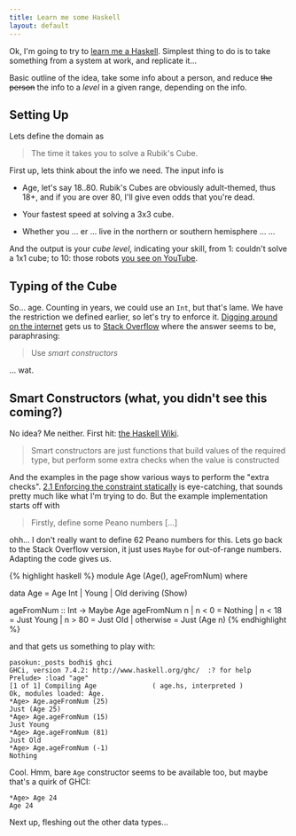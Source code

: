 ```yaml
---
title: Learn me some Haskell
layout: default
---
```


Ok, I'm going to try to [learn me a Haskell](http://learnyouahaskell.com). Simplest thing to do is to take something from a system at work, and replicate it…

Basic outline of the idea, take some info about a person, and reduce <del>the person</del> the info to a *level* in a given range, depending on the info.

## Setting Up

Lets define the domain as 

> The time it takes you to solve a Rubik's Cube.

First up, lets think about the info we need. The input info is

* Age, let's say 18..80. Rubik's Cubes are obviously adult-themed, thus 18+, and if you are over 80, I'll give even odds that you're dead.

* Your fastest speed at solving a 3x3 cube.

* Whether you … er … live in the northern or southern hemisphere … …

And the output is your *cube level*, indicating your skill, from 1: couldn't solve a 1x1 cube; to 10: those robots [you see on YouTube](https://www.youtube.com/watch?v=_d0LfkIut2M).

## Typing of the Cube

So… age. Counting in years, we could use an `Int`, but that's lame. We have the restriction we defined earlier, so let's try to enforce it. [Digging around on the internet](https://www.google.com/search?q=haskell+range+limited+data+type) gets us to [Stack Overflow](http://stackoverflow.com/questions/10457538/how-to-create-type-which-contains-string-with-limited-length-in-haskell) where the answer seems to be, paraphrasing:

> Use *smart constructors*

… wat.

## Smart Constructors (what, you didn't see this coming?)

No idea? Me neither. First hit: [the Haskell Wiki](http://www.haskell.org/haskellwiki/Smart_constructors).

> Smart constructors are just functions that build values of the required type, but perform some extra checks when the value is constructed

And the examples in the page show various ways to perform the "extra checks". [2.1 Enforcing the constraint statically](http://www.haskell.org/haskellwiki/Smart_constructors#Enforcing_the_constraint_statically) is eye-catching, that sounds pretty much like what I'm trying to do. But the example implementation starts off with 

> Firstly, define some Peano numbers [...]

ohh... I don't really want to define 62 Peano numbers for this. Lets go back to the Stack Overflow version, it just uses `Maybe` for out-of-range numbers. Adapting the code gives us.

{% highlight haskell %}
module Age (Age(),
            ageFromNum)
where

data Age = Age Int | Young | Old deriving (Show) 

ageFromNum :: Int -> Maybe Age
ageFromNum n | n < 0 = Nothing
             | n < 18 = Just Young
             | n > 80 = Just Old
             | otherwise = Just (Age n)
{% endhighlight %}

and that gets us something to play with:

    pasokun:_posts bodhi$ ghci
    GHCi, version 7.4.2: http://www.haskell.org/ghc/  :? for help
    Prelude> :load "age"
    [1 of 1] Compiling Age              ( age.hs, interpreted )
    Ok, modules loaded: Age.
    *Age> Age.ageFromNum (25)
    Just (Age 25)
    *Age> Age.ageFromNum (15)
    Just Young
    *Age> Age.ageFromNum (81)
    Just Old
    *Age> Age.ageFromNum (-1)
    Nothing

Cool. Hmm, bare `Age` constructor seems to be available too, but maybe that's a quirk of GHCI:

    *Age> Age 24
    Age 24

Next up, fleshing out the other data types…